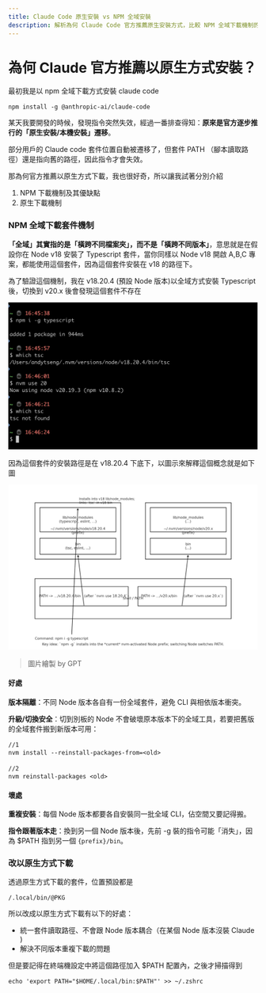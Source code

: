 ```yaml
---
title: Claude Code 原生安裝 vs NPM 全域安裝
description: 解析為何 Claude Code 官方推薦原生安裝方式，比較 NPM 全域下載機制的優缺點，以及原生安裝如何解決版本耦合問題
---
```


# 為何 Claude 官方推薦以原生方式安裝？ 



最初我是以 npm 全域下載方式安裝 claude code

```shell
npm install -g @anthropic-ai/claude-code
```

某天我要開發的時候，發現指令突然失效，經過一番排查得知：**原來是官方逐步推行的「原生安裝/本機安裝」遷移**。

部分用戶的 Claude code 套件位置自動被遷移了，但套件 PATH （腳本讀取路徑）還是指向舊的路徑，因此指令才會失效。


那為何官方推薦以原生方式下載，我也很好奇，所以讓我試著分別介紹

1. NPM 下載機制及其優缺點
2. 原生下載機制


### NPM 全域下載套件機制

**「全域」其實指的是「橫跨不同檔案夾」，而不是「橫跨不同版本」**，意思就是在假設你在 Node v18 安裝了 Typescript 套件，當你同樣以 Node v18 開啟 A,B,C 專案，都能使用這個套件，因為這個套件安裝在 v18 的路徑下。

為了驗證這個機制，我在 v18.20.4 (預設 Node 版本)以全域方式安裝 Typescript 後，切換到 v20.x 後會發現這個套件不存在

![](/img/claudeinstall/ts.png)

因為這個套件的安裝路徑是在 v18.20.4 下底下，以圖示來解釋這個概念就是如下圖

![](/img/claudeinstall/npm-nvm-global-diagram-en.png)

> 圖片繪製 by GPT

#### 好處

**版本隔離**：不同 Node 版本各自有一份全域套件，避免 CLI 與相依版本衝突。

**升級/切換安全**：切到別板的 Node 不會破壞原本版本下的全域工具，若要把舊版的全域套件搬到新版本可用：

```shell
//1
nvm install --reinstall-packages-from=<old> 

//2
nvm reinstall-packages <old>
```

#### 壞處

**重複安裝**：每個 Node 版本都要各自安裝同一批全域 CLI，佔空間又要記得搬。

**指令跟著版本走**：換到另一個 Node 版本後，先前 -g 裝的指令可能「消失」，因為 $PATH 指到另一個 `{prefix}/bin`。

### 改以原生方式下載

透過原生方式下載的套件，位置預設都是

```
/.local/bin/@PKG
```

所以改成以原生方式下載有以下的好處：

- 統一套件讀取路徑、不會跟 Node 版本耦合（在某個 Node 版本沒裝 Claude )
- 解決不同版本重複下載的問題 

但是要記得在終端機設定中將這個路徑加入 $PATH 配置內，之後才掃描得到

```shell
echo 'export PATH="$HOME/.local/bin:$PATH"' >> ~/.zshrc
```